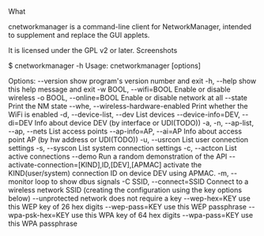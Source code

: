 What

cnetworkmanager is a command-line client for NetworkManager, intended to supplement and replace the GUI applets.

It is licensed under the GPL v2 or later.
Screenshots

$ cnetworkmanager -h
Usage: cnetworkmanager [options]

Options:
  --version             show program's version number and exit
  -h, --help            show this help message and exit
  -w BOOL, --wifi=BOOL  Enable or disable wireless
  -o BOOL, --online=BOOL
                        Enable or disable network at all
  --state               Print the NM state
  --whe, --wireless-hardware-enabled
                        Print whether the WiFi is enabled
  -d, --device-list, --dev
                        List devices
  --device-info=DEV, --di=DEV
                        Info about device DEV (by interface or UDI(TODO))
  -a, -n, --ap-list, --ap, --nets
                        List access points
  --ap-info=AP, --ai=AP
                        Info about access point AP (by hw address or
                        UDI(TODO))
  -u, --usrcon          List user connection settings
  -s, --syscon          List system connection settings
  -c, --actcon          List active connections
  --demo                Run a random demonstration of the API
  --activate-connection=[KIND],ID,[DEV],[APMAC]
                        activate the KIND(user/system) connection ID on device
                        DEV using APMAC.
  -m, --monitor         loop to show dbus signals
  -C SSID, --connect=SSID
                        Connect to a wireless network SSID (creating the
                        configuration using the key options below)
  --unprotected         network does not require a key
  --wep-hex=KEY         use this WEP key of 26 hex digits
  --wep-pass=KEY        use this WEP passphrase
  --wpa-psk-hex=KEY     use this WPA key of 64 hex digits
  --wpa-pass=KEY        use this WPA passphrase
